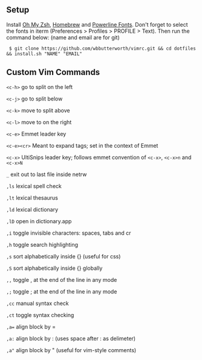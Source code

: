 ## Setup

Install [Oh My Zsh](https://github.com/robbyrussell/oh-my-zsh), [Homebrew](https://brew.sh) and [Powerline Fonts](https://github.com/powerline/fonts). Don't forget to select the fonts in iterm (Preferences > Profiles > PROFILE > Text). Then run the command below: (name and email are for git)

```
 $ git clone https://github.com/wbbutterworth/vimrc.git && cd dotfiles && install.sh "NAME" "EMAIL"
```

## Custom Vim Commands

```<c-h>``` go to split on the left

```<c-j>``` go to split below

```<c-k>``` move to split above

```<c-l>``` move to on the right

```<c-e>``` Emmet leader key  

```<c-e><cr>``` Meant to expand tags; set in the context of Emmet  

```<c-x>``` UltiSnips leader key; follows emmet convention of ```<c-x>```, ```<c-x>n``` and ```<c-x>N```  

```_``` exit out to last file inside netrw  

```,ls``` lexical spell check

```,lt``` lexical thesaurus

```,ld``` lexical dictionary

```,lD``` open in dictionary.app

```,i``` toggle invisible characters: spaces, tabs and cr  

```,h``` toggle search highlighting  

```,s``` sort alphabetically inside {} (useful for css)

```,S``` sort alphabetically inside {} globally

```,,``` toggle , at the end of the line in any mode  

```,;``` toggle ; at the end of the line in any mode  

```,cc``` manual syntax check  

```,ct``` toggle syntax checking  

```,a=``` align block by =  

```,a:``` align block by : (uses space after : as delimeter)  

```,a"``` align block by " (useful for vim-style comments)  
